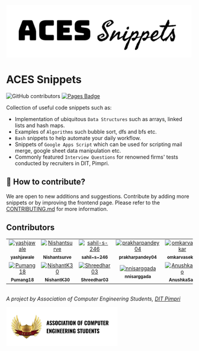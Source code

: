 <img src="static/logo.png" width=500>

# ACES Snippets

![GitHub contributors](https://img.shields.io/github/contributors/acesdit/snippets)
[![Pages Badge](https://img.shields.io/badge/View%20Website-aces.github.io/snippets-8A2BE2)](https://acesdit.github.io/snippets/)

Collection of useful code snippets such as:
- Implementation of ubiquitous ```Data Structures``` such as arrays, linked lists and hash maps.
- Examples of ```Algorithms``` such bubble sort, dfs and bfs etc.
- ```Bash``` snippets to help automate your daily workflow.
- Snippets of ```Google Apps Script``` which can be used for scripting mail merge, google sheet data manipulation etc.
- Commonly featured ```Interview Questions``` for renowned firms' tests conducted by recruiters in DIT, Pimpri.


## 🙋 How to contribute?

We are open to new additions and suggestions. Contribute by adding more snippets or by improving the frontend page. Please refer to the [CONTRIBUTING.md](CONTRIBUTING.md) for more information.

## Contributors

<!-- readme: collaborators,contributors -start -->
<table>
<tr>
    <td align="center">
        <a href="https://github.com/yashjawale">
            <img src="https://avatars.githubusercontent.com/u/63059729?v=4" width="100;" alt="yashjawale"/>
            <br />
            <sub><b>yashjawale</b></sub>
        </a>
    </td>
    <td align="center">
        <a href="https://github.com/Nishantsurve">
            <img src="https://avatars.githubusercontent.com/u/104264099?v=4" width="100;" alt="Nishantsurve"/>
            <br />
            <sub><b>Nishantsurve</b></sub>
        </a>
    </td>
    <td align="center">
        <a href="https://github.com/sahil-s-246">
            <img src="https://avatars.githubusercontent.com/u/97866494?v=4" width="100;" alt="sahil-s-246"/>
            <br />
            <sub><b>sahil-s-246</b></sub>
        </a>
    </td>
    <td align="center">
        <a href="https://github.com/prakharpandey04">
            <img src="https://avatars.githubusercontent.com/u/95423165?v=4" width="100;" alt="prakharpandey04"/>
            <br />
            <sub><b>prakharpandey04</b></sub>
        </a>
    </td>
    <td align="center">
        <a href="https://github.com/omkarvasekar">
            <img src="https://avatars.githubusercontent.com/u/125749197?v=4" width="100;" alt="omkarvasekar"/>
            <br />
            <sub><b>omkarvasekar</b></sub>
        </a>
    </td>
    <td align="center">
        <a href="https://github.com/JV-2701">
            <img src="https://avatars.githubusercontent.com/u/120125232?v=4" width="100;" alt="JV-2701"/>
            <br />
            <sub><b>JV-2701</b></sub>
        </a>
    </td></tr>
<tr>
    <td align="center">
        <a href="https://github.com/Pumang18">
            <img src="https://avatars.githubusercontent.com/u/112180951?v=4" width="100;" alt="Pumang18"/>
            <br />
            <sub><b>Pumang18</b></sub>
        </a>
    </td>
    <td align="center">
        <a href="https://github.com/NishantK30">
            <img src="https://avatars.githubusercontent.com/u/120248540?v=4" width="100;" alt="NishantK30"/>
            <br />
            <sub><b>NishantK30</b></sub>
        </a>
    </td>
    <td align="center">
        <a href="https://github.com/Shreedhar03">
            <img src="https://avatars.githubusercontent.com/u/114936376?v=4" width="100;" alt="Shreedhar03"/>
            <br />
            <sub><b>Shreedhar03</b></sub>
        </a>
    </td>
    <td align="center">
        <a href="https://github.com/nnisarggada">
            <img src="https://avatars.githubusercontent.com/u/70348851?v=4" width="100;" alt="nnisarggada"/>
            <br />
            <sub><b>nnisarggada</b></sub>
        </a>
    </td>
    <td align="center">
        <a href="https://github.com/AnushkaSao">
            <img src="https://avatars.githubusercontent.com/u/141952829?v=4" width="100;" alt="AnushkaSao"/>
            <br />
            <sub><b>AnushkaSao</b></sub>
        </a>
    </td>
    <td align="center">
        <a href="https://github.com/Vardhaman619">
            <img src="https://avatars.githubusercontent.com/u/97441447?v=4" width="100;" alt="Vardhaman619"/>
            <br />
            <sub><b>Vardhaman619</b></sub>
        </a>
    </td></tr>
</table>
<!-- readme: collaborators,contributors -end -->

\
_A project by Association of Computer Engineering Students, [DIT Pimpri](https://engg.dypvp.edu.in/)_

<img src="static/aces-badge.png" alt="aces logo" width="300">
